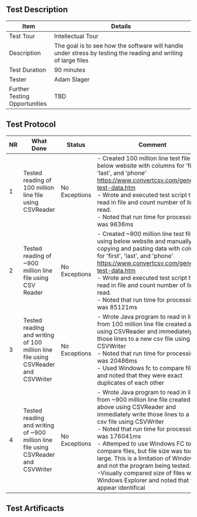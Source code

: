
## Test Description
|Item                              | Details                   |
|----------------------------------|----------------------------|
|Test Tour                         | Intellectual Tour         |
|Description                       | The goal is to see how the software will handle under stress by testing the reading and writing of large files|
|Test Duration                     | 90 minutes |
|Tester                            | Adam Slager |
|Further Testing <br> Opportunities| TBD|

## Test Protocol
|NR | What Done                   | Status        |    Comment     |
|---|-----------------------------|---------------|----------------|
|1  | Tested reading of 100 million line file using CSVReader |  No Exceptions | - Created 100 million line test file using below website with columns for 'first', 'last', and 'phone'  https://www.convertcsv.com/generate-test-data.htm<br>- Wrote and executed test script to read in file and count number of lines read.<br> - Noted that run time for processing file was 9636ms|
|2 | Tested reading of ~900 million line file using CSV Reader | No Exceptions | - Created ~900 million line test file using below website and manually copying and pasting data with columns for 'first', 'last', and 'phone'  https://www.convertcsv.com/generate-test-data.htm<br>- Wrote and executed test script to read in file and count number of lines read.<br> - Noted that run time for processing file was 85121ms|
|3| Tested reading and writing of 100 million line file using CSVReader and CSVWriter | No Exceptions | - Wrote Java program to read in lines from 100 million line file created above using CSVReader and immediately write those lines to a new csv file using CSVWriter<br> - Noted that run time for processing was 20486ms<br>- Used Windows fc to compare files and noted that they were exact duplicates of each other
|4| Tested reading and writing of ~900 million line file using CSVReader and CSVWriter | No Exceptions | - Wrote Java program to read in lines from ~900 million line file created above using CSVReader and immediately write those lines to a new csv file using CSVWriter<br> - Noted that run time for processing was 176041ms<br>- Attemped to use Windows FC to compare files, but file size was too large.  This is a limitation of Windows FC and not the program being tested.<br>-Visually compared size of files with Windows Explorer and noted that files appear identifical|

## Test Artificacts
